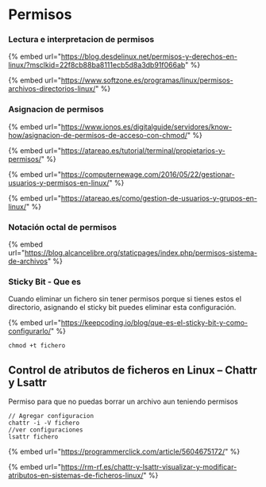# Permisos

### Lectura e interpretacion de permisos

{% embed url="https://blog.desdelinux.net/permisos-y-derechos-en-linux/?msclkid=22f8cb88ba8111ecb5d8a3db91f066ab" %}

{% embed url="https://www.softzone.es/programas/linux/permisos-archivos-directorios-linux/" %}

### Asignacion de permisos

{% embed url="https://www.ionos.es/digitalguide/servidores/know-how/asignacion-de-permisos-de-acceso-con-chmod/" %}

{% embed url="https://atareao.es/tutorial/terminal/propietarios-y-permisos/" %}

{% embed url="https://computernewage.com/2016/05/22/gestionar-usuarios-y-permisos-en-linux/" %}

{% embed url="https://atareao.es/como/gestion-de-usuarios-y-grupos-en-linux/" %}

### Notación octal de permisos

{% embed url="https://blog.alcancelibre.org/staticpages/index.php/permisos-sistema-de-archivos" %}

### Sticky Bit - Que es

Cuando eliminar un fichero sin tener permisos porque si tienes estos el directorio, asignando el sticky bit puedes eliminar esta configuración. &#x20;

{% embed url="https://keepcoding.io/blog/que-es-el-sticky-bit-y-como-configurarlo/" %}

```
chmod +t fichero
```

## Control de atributos de ficheros en Linux – Chattr y Lsattr

Permiso para que no puedas borrar un archivo aun teniendo permisos

```
// Agregar configuracion
chattr -i -V fichero
//ver configuraciones
lsattr fichero
```

{% embed url="https://programmerclick.com/article/5604675172/" %}

{% embed url="https://rm-rf.es/chattr-y-lsattr-visualizar-y-modificar-atributos-en-sistemas-de-ficheros-linux/" %}
